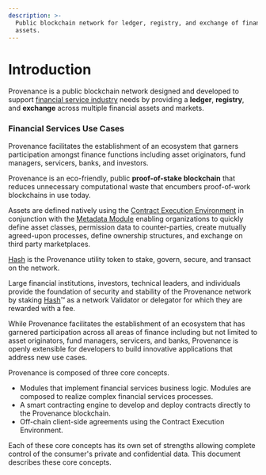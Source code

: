 ```yaml
---
description: >-
  Public blockchain network for ledger, registry, and exchange of financial
  assets.
---
```


# Introduction

Provenance is a public blockchain network designed and developed to support [financial service industry](financial-services-blockchain.md) needs by providing a **ledger**, **registry**, and **exchange** across multiple financial assets and markets. 

### Financial Services Use Cases

Provenance facilitates the establishment of an ecosystem that garners participation amongst finance functions including asset originators, fund managers, servicers, banks, and investors.

Provenance is an eco-friendly, public **proof-of-stake blockchain** that reduces unnecessary computational waste that encumbers proof-of-work blockchains in use today. 

Assets are defined natively using the [Contract Execution Environment](../p8e/overview.md) in conjunction with the [Metadata Module](../modules/metadata-module.md) enabling organizations to quickly define asset classes, permission data to counter-parties, create mutually agreed-upon processes, define ownership structures, and exchange on third party marketplaces. 

[Hash](../blockchain/hash-2.0.md) is the Provenance utility token to stake, govern, secure, and transact on the network. 

Large financial institutions, investors, technical leaders, and individuals provide the foundation of security and stability of the Provenance network by staking [Hash](../blockchain/hash-2.0.md)™ as a network Validator or delegator for which they are rewarded with a fee.

While Provenance facilitates the establishment of an ecosystem that has garnered participation across all areas of finance including but not limited to asset originators, fund managers, servicers, and banks, Provenance is openly extensible for developers to build innovative applications that address new use cases. 

Provenance is composed of three core concepts.

* Modules that implement financial services business logic.  Modules are composed to realize complex financial services processes.
* A smart contracting engine to develop and deploy contracts directly to the Provenance blockchain.
* Off-chain client-side agreements using the Contract Execution Environment.

Each of these core concepts has its own set of strengths allowing complete control of the consumer's private and confidential data. This document describes these core concepts.

